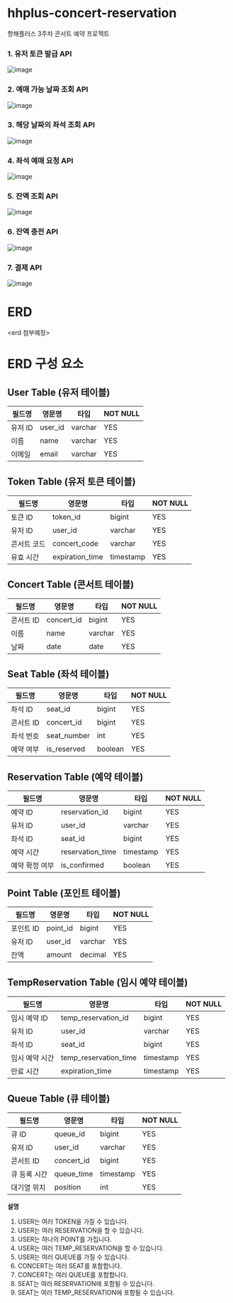 # hhplus-concert-reservation
항해플러스 3주차 콘서트 예약 프로젝트


### 1. 유저 토큰 발급 API

![image](https://github.com/hyejin0662/hhplus-concert-reservation/assets/110523580/16dd3f63-43ff-4dbd-877e-3182532102b6)



### 2. 예매 가능 날짜 조회 API

![image](https://github.com/hyejin0662/hhplus-concert-reservation/assets/110523580/7e73b6ab-8be8-46a0-8eb8-7e05b43b75eb)



### 3. 해당 날짜의 좌석 조회 API

![image](https://github.com/hyejin0662/hhplus-concert-reservation/assets/110523580/1dd1084f-1b7e-4c0c-b11d-5580c30433b5)



### 4. 좌석 예매 요청 API

![image](https://github.com/hyejin0662/hhplus-concert-reservation/assets/110523580/27e11a82-8466-4d9d-ac3b-515fb0ce9b23)



### 5. 잔액 조회 API

![image](https://github.com/hyejin0662/hhplus-concert-reservation/assets/110523580/4af59cd8-7f29-4ea8-b753-7c3f0f105387)



### 6. 잔액 충전 API

![image](https://github.com/hyejin0662/hhplus-concert-reservation/assets/110523580/91e7f5cd-c8af-4f43-88b7-076ce37a0637)



### 7. 결제 API

![image](https://github.com/hyejin0662/hhplus-concert-reservation/assets/110523580/68c517fd-7788-4506-ae49-5d499c8ccac7)

# ERD
<erd 첨부예정>


# ERD 구성 요소
## User Table (유저 테이블)
| 필드명  | 영문명     | 타입     | NOT NULL |
|---------|------------|----------|----------|
| 유저 ID | user_id    | varchar  | YES      |
| 이름    | name       | varchar  | YES      |
| 이메일  | email      | varchar  | YES      |

## Token Table (유저 토큰 테이블)
| 필드명        | 영문명        | 타입      | NOT NULL |
|---------------|---------------|-----------|----------|
| 토큰 ID       | token_id      | bigint    | YES      |
| 유저 ID       | user_id       | varchar   | YES      |
| 콘서트 코드   | concert_code  | varchar   | YES      |
| 유효 시간     | expiration_time | timestamp | YES     |

## Concert Table (콘서트 테이블)
| 필드명        | 영문명        | 타입      | NOT NULL |
|---------------|---------------|-----------|----------|
| 콘서트 ID     | concert_id    | bigint    | YES      |
| 이름          | name          | varchar   | YES      |
| 날짜          | date          | date      | YES      |

## Seat Table (좌석 테이블)
| 필드명        | 영문명        | 타입      | NOT NULL |
|---------------|---------------|-----------|----------|
| 좌석 ID       | seat_id       | bigint    | YES      |
| 콘서트 ID     | concert_id    | bigint    | YES      |
| 좌석 번호     | seat_number   | int       | YES      |
| 예약 여부     | is_reserved   | boolean   | YES      |

## Reservation Table (예약 테이블)
| 필드명            | 영문명            | 타입      | NOT NULL |
|-------------------|-------------------|-----------|----------|
| 예약 ID           | reservation_id    | bigint    | YES      |
| 유저 ID           | user_id           | varchar   | YES      |
| 좌석 ID           | seat_id           | bigint    | YES      |
| 예약 시간         | reservation_time  | timestamp | YES      |
| 예약 확정 여부    | is_confirmed      | boolean   | YES      |

## Point Table (포인트 테이블)
| 필드명        | 영문명     | 타입      | NOT NULL |
|---------------|------------|-----------|----------|
| 포인트 ID     | point_id   | bigint    | YES      |
| 유저 ID       | user_id    | varchar   | YES      |
| 잔액          | amount     | decimal   | YES      |

## TempReservation Table (임시 예약 테이블)
| 필드명                | 영문명                | 타입      | NOT NULL |
|-----------------------|-----------------------|-----------|----------|
| 임시 예약 ID          | temp_reservation_id   | bigint    | YES      |
| 유저 ID               | user_id               | varchar   | YES      |
| 좌석 ID               | seat_id               | bigint    | YES      |
| 임시 예약 시간        | temp_reservation_time | timestamp | YES      |
| 만료 시간             | expiration_time       | timestamp | YES      |

## Queue Table (큐 테이블)
| 필드명          | 영문명     | 타입      | NOT NULL |
|-----------------|------------|-----------|----------|
| 큐 ID           | queue_id   | bigint    | YES      |
| 유저 ID         | user_id    | varchar   | YES      |
| 콘서트 ID       | concert_id | bigint    | YES      |
| 큐 등록 시간    | queue_time | timestamp | YES      |
| 대기열 위치     | position   | int       | YES      |

**설명**

1. USER는 여러 TOKEN을 가질 수 있습니다.
2. USER는 여러 RESERVATION을 할 수 있습니다.
3. USER는 하나의 POINT를 가집니다.
4. USER는 여러 TEMP_RESERVATION을 할 수 있습니다.
5. USER는 여러 QUEUE를 가질 수 있습니다.
6. CONCERT는 여러 SEAT를 포함합니다.
7. CONCERT는 여러 QUEUE를 포함합니다.
8. SEAT는 여러 RESERVATION에 포함될 수 있습니다.
9. SEAT는 여러 TEMP_RESERVATION에 포함될 수 있습니다.
